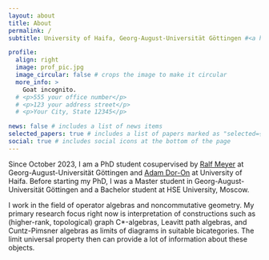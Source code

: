 ```yaml
---
layout: about
title: About
permalink: /
subtitle: University of Haifa, Georg-August-Universität Göttingen #<a href='#'>University of Haifa</a>. Address. Contacts. Moto. Etc.

profile:
  align: right
  image: prof_pic.jpg
  image_circular: false # crops the image to make it circular
  more_info: >
    Goat incognito.
  # <p>555 your office number</p>
  # <p>123 your address street</p>
  # <p>Your City, State 12345</p>

news: false # includes a list of news items
selected_papers: true # includes a list of papers marked as "selected={true}"
social: true # includes social icons at the bottom of the page
---
```


Since October 2023, I am a PhD student cosupervised by <a href='https://www.uni-math.gwdg.de/rameyer/website/'>Ralf Meyer</a> at Georg-August-Universität Göttingen and <a href='https://adoronmath.wordpress.com/'>Adam Dor-On</a> at University of Haifa.
Before starting my PhD, I was a Master student in Georg-August-Universität Göttingen and a Bachelor student at HSE University, Moscow.

I work in the field of operator algebras and noncommutative geometry. My primary research focus right now is interpretation of constructions such as (higher-rank, topological) graph C\*-algebras, Leavitt path algebras, and Cuntz-Pimsner algebras as limits of diagrams in suitable bicategories. The limit universal property then can provide a lot of information about these objects.

<!-- Write your biography here. Tell the world about yourself. Link to your favorite [subreddit](http://reddit.com). You can put a picture in, too. The code is already in, just name your picture `prof_pic.jpg` and put it in the `img/` folder.

Put your address / P.O. box / other info right below your picture. You can also disable any of these elements by editing `profile` property of the YAML header of your `_pages/about.md`. Edit `_bibliography/papers.bib` and Jekyll will render your [publications page](/al-folio/publications/) automatically.

Link to your social media connections, too. This theme is set up to use [Font Awesome icons](https://fontawesome.com/) and [Academicons](https://jpswalsh.github.io/academicons/), like the ones below. Add your Facebook, Twitter, LinkedIn, Google Scholar, or just disable all of them. -->
